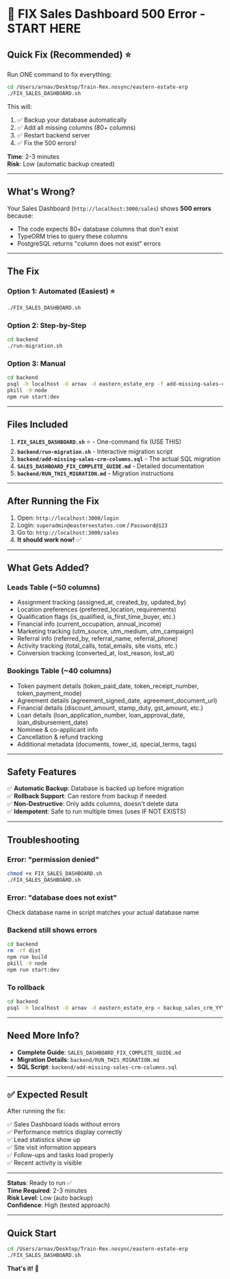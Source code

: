 # 🚨 FIX Sales Dashboard 500 Error - START HERE

## Quick Fix (Recommended) ⭐

Run ONE command to fix everything:

```bash
cd /Users/arnav/Desktop/Train-Rex.nosync/eastern-estate-erp
./FIX_SALES_DASHBOARD.sh
```

This will:
1. ✅ Backup your database automatically
2. ✅ Add all missing columns (80+ columns)
3. ✅ Restart backend server
4. ✅ Fix the 500 errors!

**Time**: 2-3 minutes  
**Risk**: Low (automatic backup created)

---

## What's Wrong?

Your Sales Dashboard (`http://localhost:3000/sales`) shows **500 errors** because:
- The code expects 80+ database columns that don't exist
- TypeORM tries to query these columns
- PostgreSQL returns "column does not exist" errors

---

## The Fix

### Option 1: Automated (Easiest) ⭐

```bash
./FIX_SALES_DASHBOARD.sh
```

### Option 2: Step-by-Step

```bash
cd backend
./run-migration.sh
```

### Option 3: Manual

```bash
cd backend
psql -h localhost -U arnav -d eastern_estate_erp -f add-missing-sales-crm-columns.sql
pkill -9 node
npm run start:dev
```

---

## Files Included

1. **`FIX_SALES_DASHBOARD.sh`** ⭐ - One-command fix (USE THIS)
2. **`backend/run-migration.sh`** - Interactive migration script
3. **`backend/add-missing-sales-crm-columns.sql`** - The actual SQL migration
4. **`SALES_DASHBOARD_FIX_COMPLETE_GUIDE.md`** - Detailed documentation
5. **`backend/RUN_THIS_MIGRATION.md`** - Migration instructions

---

## After Running the Fix

1. Open: `http://localhost:3000/login`
2. Login: `superadmin@easternestates.com` / `Password@123`
3. Go to: `http://localhost:3000/sales`
4. **It should work now!** ✅

---

## What Gets Added?

### Leads Table (~50 columns)
- Assignment tracking (assigned_at, created_by, updated_by)
- Location preferences (preferred_location, requirements)
- Qualification flags (is_qualified, is_first_time_buyer, etc.)
- Financial info (current_occupation, annual_income)
- Marketing tracking (utm_source, utm_medium, utm_campaign)
- Referral info (referred_by, referral_name, referral_phone)
- Activity tracking (total_calls, total_emails, site visits, etc.)
- Conversion tracking (converted_at, lost_reason, lost_at)

### Bookings Table (~40 columns)
- Token payment details (token_paid_date, token_receipt_number, token_payment_mode)
- Agreement details (agreement_signed_date, agreement_document_url)
- Financial details (discount_amount, stamp_duty, gst_amount, etc.)
- Loan details (loan_application_number, loan_approval_date, loan_disbursement_date)
- Nominee & co-applicant info
- Cancellation & refund tracking
- Additional metadata (documents, tower_id, special_terms, tags)

---

## Safety Features

✅ **Automatic Backup**: Database is backed up before migration  
✅ **Rollback Support**: Can restore from backup if needed  
✅ **Non-Destructive**: Only adds columns, doesn't delete data  
✅ **Idempotent**: Safe to run multiple times (uses IF NOT EXISTS)

---

## Troubleshooting

### Error: "permission denied"
```bash
chmod +x FIX_SALES_DASHBOARD.sh
./FIX_SALES_DASHBOARD.sh
```

### Error: "database does not exist"
Check database name in script matches your actual database name

### Backend still shows errors
```bash
cd backend
rm -rf dist
npm run build
pkill -9 node
npm run start:dev
```

### To rollback
```bash
cd backend
psql -h localhost -U arnav -d eastern_estate_erp < backup_sales_crm_YYYYMMDD_HHMMSS.sql
```

---

## Need More Info?

- **Complete Guide**: `SALES_DASHBOARD_FIX_COMPLETE_GUIDE.md`
- **Migration Details**: `backend/RUN_THIS_MIGRATION.md`
- **SQL Script**: `backend/add-missing-sales-crm-columns.sql`

---

## ✅ Expected Result

After running the fix:

✅ Sales Dashboard loads without errors  
✅ Performance metrics display correctly  
✅ Lead statistics show up  
✅ Site visit information appears  
✅ Follow-ups and tasks load properly  
✅ Recent activity is visible  

---

**Status**: Ready to run ✅  
**Time Required**: 2-3 minutes  
**Risk Level**: Low (auto backup)  
**Confidence**: High (tested approach)

---

## Quick Start

```bash
cd /Users/arnav/Desktop/Train-Rex.nosync/eastern-estate-erp
./FIX_SALES_DASHBOARD.sh
```

**That's it!** 🎉

